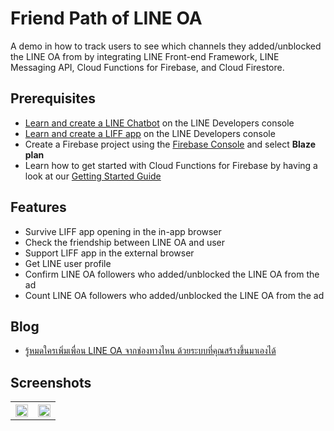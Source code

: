 # Friend Path of LINE OA
A demo in how to track users to see which channels they added/unblocked the LINE OA from by integrating LINE Front-end Framework, LINE Messaging API, Cloud Functions for Firebase, and Cloud Firestore.

## Prerequisites
* [Learn and create a LINE Chatbot](https://developers.line.biz/en/docs/messaging-api/getting-started/) on the LINE Developers console
* [Learn and create a LIFF app](https://developers.line.biz/en/docs/liff/overview/) on the LINE Developers console
* Create a Firebase project using the [Firebase Console](https://console.firebase.google.com) and select <b>Blaze plan</b>
* Learn how to get started with Cloud Functions for Firebase by having a look at our [Getting Started Guide](https://firebase.google.com/docs/functions/get-started?gen=2nd)

## Features
* Survive LIFF app opening in the in-app browser
* Check the friendship between LINE OA and user
* Support LIFF app in the external browser
* Get LINE user profile
* Confirm LINE OA followers who added/unblocked the LINE OA from the ad
* Count LINE OA followers who added/unblocked the LINE OA from the ad

## Blog
* [รู้หมดใครเพิ่มเพื่อน LINE OA จากช่องทางไหน ด้วยระบบที่คุณสร้างขึ้นมาเองได้](https://medium.com/linedevth/213dd994b9a3)

## Screenshots
<table width="100%">
	<tr>
	  <th><img src="https://user-images.githubusercontent.com/1763410/42454264-3f36aee6-83b9-11e8-918d-6559fb6be89f.gif" width="100%"></th>
	  <th><img src="https://user-images.githubusercontent.com/1763410/42454265-3f7261ca-83b9-11e8-86ec-65cdaac1e2d6.gif" width="100%"></th>
	</tr>
</table>
